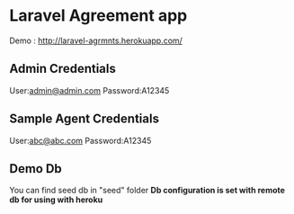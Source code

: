 # Laravel Agreement app
Demo : http://laravel-agrmnts.herokuapp.com/

Admin Credentials
------------------
User:admin@admin.com
Password:A12345

Sample Agent Credentials
------------------------
User:abc@abc.com
Password:A12345

Demo Db
------------------------------------
You can find seed db in "seed" folder 
**Db configuration is set with remote db for using with heroku**

